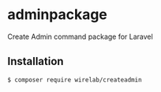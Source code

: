 # adminpackage
Create Admin command package for Laravel

## Installation
```bash
$ composer require wirelab/createadmin
```